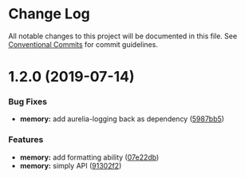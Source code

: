 # Change Log

All notable changes to this project will be documented in this file.
See [Conventional Commits](https://conventionalcommits.org) for commit guidelines.

# 1.2.0 (2019-07-14)


### Bug Fixes

* **memory:** add aurelia-logging back as dependency ([5987bb5](https://github.com/unional/standard-log/commit/5987bb5))

### Features

* **memory:** add formatting ability ([07e22db](https://github.com/unional/standard-log/commit/07e22db))
* **memory:** simply API ([91302f2](https://github.com/unional/standard-log/commit/91302f2))
